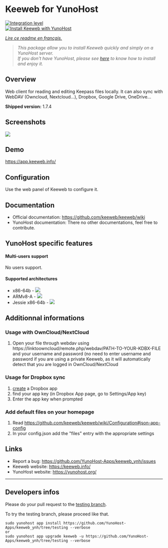 # Keeweb for YunoHost

[![Integration level](https://dash.yunohost.org/integration/keeweb.svg)](https://dash.yunohost.org/appci/app/keeweb)  
[![Install Keeweb with YunoHost](https://install-app.yunohost.org/install-with-yunohost.png)](https://install-app.yunohost.org/?app=keeweb)

*[Lire ce readme en français.](./README_fr.md)*

> *This package allow you to install Keeweb quickly and simply on a YunoHost server.  
If you don't have YunoHost, please see [here](https://yunohost.org/#/install) to know how to install and enjoy it.*

## Overview
Web client for reading and editing Keepass files locally. It can also sync with WebDAV (Owncloud, Nextcloud...), Dropbox, Google Drive, OneDrive...

**Shipped version:** 1.7.4

## Screenshots

![](https://github.com/keeweb/keeweb/blob/master/img/screenshot.png)

## Demo

https://app.keeweb.info/

## Configuration

Use the web panel of Keeweb to configure it.

## Documentation

 * Official documentation: https://github.com/keeweb/keeweb/wiki
 * YunoHost documentation: There no other documentations, feel free to contribute.

## YunoHost specific features

#### Multi-users support

No users support.

#### Supported architectures

* x86-64b - ![](https://ci-apps.yunohost.org/ci/logs/keeweb%20%28Community%29.svg)
* ARMv8-A - ![](https://ci-apps-arm.yunohost.org/ci/logs/keeweb%20%28Community%29.svg)
* Jessie x86-64b - ![](https://ci-stretch.nohost.me/ci/logs/keeweb%20%28Community%29.svg)

## Additionnal informations

### Usage with OwnCloud/NextCloud
1. Open your file through webdav using https://linktoowncloud/remote.php/webdav/PATH-TO-YOUR-KDBX-FILE and your username and password (no need to enter username and password if you are using a private Keeweb, as it will automatically detect that you are logged in OwnCloud/NextCloud

### Usage for Dropbox sync
1. [create](https://www.dropbox.com/developers/apps/create) a Dropbox app
2. find your app key (in Dropbox App page, go to Settings/App key)
3. Enter the app key when prompted

### Add default files on your homepage
1. Read https://github.com/keeweb/keeweb/wiki/Configuration#json-app-config
2. In your config.json add the "files" entry with the appropriate settings

## Links

 * Report a bug: https://github.com/YunoHost-Apps/keeweb_ynh/issues
 * Keeweb website: https://keeweb.info/
 * YunoHost website: https://yunohost.org/

---

Developers infos
----------------

Please do your pull request to the [testing branch](https://github.com/YunoHost-Apps/keeweb_ynh/tree/testing).

To try the testing branch, please proceed like that.
```
sudo yunohost app install https://github.com/YunoHost-Apps/keeweb_ynh/tree/testing --verbose
or
sudo yunohost app upgrade keeweb -u https://github.com/YunoHost-Apps/keeweb_ynh/tree/testing --verbose
```
